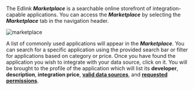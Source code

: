The Edlink ***Marketplace*** is a searchable online storefront of integration-capable applications. You can access the ***Marketplace*** by selecting the ***Marketplace*** tab in the navigation header.

![marketplace](/documentation/media/dashboard/dev/marketplace.jpg)

A list of commonly used applications will appear in the ***Marketplace***. You can search for a specific application using the provided search bar or filter for applications based on category or price. Once you have found the application you wish to integrate with your data source, click on it. You will be brought to the profile of the application which will list its **developer**, **description**, **integration price**, [**valid data sources**](/docs/dashboard/connecting-sources), and [**requested permissions**](/docs/dashboard/application-permissions-school).
